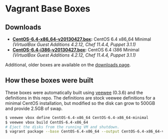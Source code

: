 # Vagrant Base Boxes

## Downloads

* **[CentOS-6.4-x86_64-v20130427.box](http://developer.nrel.gov/downloads/vagrant-boxes/CentOS-6.4-x86_64-v20130427.box):** CentOS 6.4 x86\_64 Minimal *(VirtualBox Guest Additions 4.2.12, Chef 11.4.4, Puppet 3.1.1)*
* **[CentOS-6.4-i386-v20130427.box](http://developer.nrel.gov/downloads/vagrant-boxes/CentOS-6.4-i386-v20130427.box):** CentOS 6.4 i386 Minimal *(VirtualBox Guest Additions 4.2.12, Chef 11.4.4, Puppet 3.1.1)*

Additional, older boxes are available on the [downloads page](http://nrel.github.io/vagrant-boxes/).

## How these boxes were built

These boxes were automatically built using [veewee](https://github.com/jedi4ever/veewee) (0.3.6) and the definitions in this repo. The definitions are stock veewee definitions for a minimal CentOS installation, but modified so the disk can grow to 500GB and provide 2.5GB of swap.

```sh
$ veewee vbox define CentOS-6.4-x86_64 CentOS-6.4-x86_64-minimal
$ veewee vbox build CentOS-6.4-x86_64
# Eject the disks from the running VM and shutdown.
$ vagrant package --base CentOS-6.4-x86_64 --output CentOS-6.4-x86_64-v20130427.box
```
